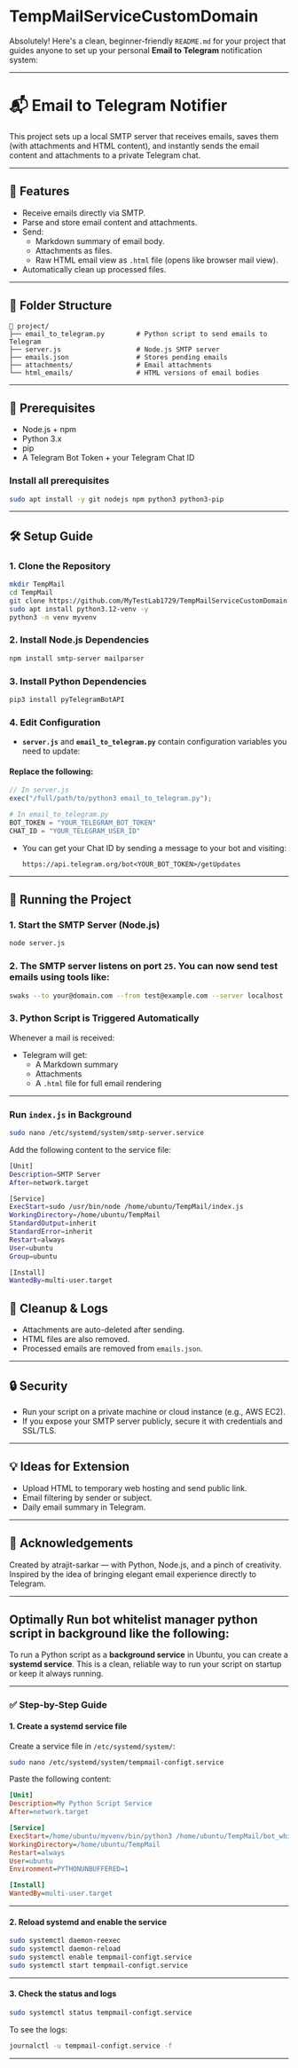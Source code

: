 # TempMailServiceCustomDomain

Absolutely! Here's a clean, beginner-friendly `README.md` for your project that guides anyone to set up your personal **Email to Telegram** notification system:

---

# 📬 Email to Telegram Notifier

This project sets up a local SMTP server that receives emails, saves them (with attachments and HTML content), and instantly sends the email content and attachments to a private Telegram chat.

---

## 🚀 Features

- Receive emails directly via SMTP.
- Parse and store email content and attachments.
- Send:
  - Markdown summary of email body.
  - Attachments as files.
  - Raw HTML email view as `.html` file (opens like browser mail view).
- Automatically clean up processed files.

---

## 📁 Folder Structure

```
📁 project/
├── email_to_telegram.py        # Python script to send emails to Telegram
├── server.js                   # Node.js SMTP server
├── emails.json                 # Stores pending emails
├── attachments/                # Email attachments
└── html_emails/                # HTML versions of email bodies
```
---

## 🧰 Prerequisites

- Node.js + npm
- Python 3.x
- pip
- A Telegram Bot Token + your Telegram Chat ID

### Install all prerequisites
```bash
sudo apt install -y git nodejs npm python3 python3-pip
```
---

## 🛠️ Setup Guide

### 1. Clone the Repository

```bash
mkdir TempMail
cd TempMail
git clone https://github.com/MyTestLab1729/TempMailServiceCustomDomain.git .
sudo apt install python3.12-venv -y
python3 -m venv myvenv
```

### 2. Install Node.js Dependencies

```bash
npm install smtp-server mailparser
```

### 3. Install Python Dependencies

```bash
pip3 install pyTelegramBotAPI
```

### 4. Edit Configuration

- **`server.js`** and **`email_to_telegram.py`** contain configuration variables you need to update:

#### Replace the following:

```js
// In server.js
exec("/full/path/to/python3 email_to_telegram.py");
```

```py
# In email_to_telegram.py
BOT_TOKEN = "YOUR_TELEGRAM_BOT_TOKEN"
CHAT_ID = "YOUR_TELEGRAM_USER_ID"
```

- You can get your Chat ID by sending a message to your bot and visiting:
  ```
  https://api.telegram.org/bot<YOUR_BOT_TOKEN>/getUpdates
  ```

---

## 🚦 Running the Project

### 1. Start the SMTP Server (Node.js)

```bash
node server.js
```

### 2. The SMTP server listens on port `25`. You can now send test emails using tools like:

```bash
swaks --to your@domain.com --from test@example.com --server localhost --data "Subject: Hello\n\nThis is a test email."
```

### 3. Python Script is Triggered Automatically

Whenever a mail is received:
- Telegram will get:
  - A Markdown summary
  - Attachments
  - A `.html` file for full email rendering

---

### Run `index.js` in Background

```bash
sudo nano /etc/systemd/system/smtp-server.service
```
Add the following content to the service file:
```bash
[Unit]
Description=SMTP Server
After=network.target

[Service]
ExecStart=sudo /usr/bin/node /home/ubuntu/TempMail/index.js
WorkingDirectory=/home/ubuntu/TempMail
StandardOutput=inherit
StandardError=inherit
Restart=always
User=ubuntu
Group=ubuntu

[Install]
WantedBy=multi-user.target


```

## 🧹 Cleanup & Logs

- Attachments are auto-deleted after sending.
- HTML files are also removed.
- Processed emails are removed from `emails.json`.

---

## 🔒 Security

- Run your script on a private machine or cloud instance (e.g., AWS EC2).
- If you expose your SMTP server publicly, secure it with credentials and SSL/TLS.

---

## 💡 Ideas for Extension

- Upload HTML to temporary web hosting and send public link.
- Email filtering by sender or subject.
- Daily email summary in Telegram.

---

## 🙌 Acknowledgements

Created by atrajit-sarkar — with Python, Node.js, and a pinch of creativity.  
Inspired by the idea of bringing elegant email experience directly to Telegram.

---

## Optimally Run bot whitelist manager python script in background like the following:

To run a Python script as a **background service** in Ubuntu, you can create a **systemd service**. This is a clean, reliable way to run your script on startup or keep it always running.

---

### ✅ Step-by-Step Guide


#### 1. **Create a systemd service file**

Create a service file in `/etc/systemd/system/`:

```bash
sudo nano /etc/systemd/system/tempmail-configt.service
```

Paste the following content:

```ini
[Unit]
Description=My Python Script Service
After=network.target

[Service]
ExecStart=/home/ubuntu/myvenv/bin/python3 /home/ubuntu/TempMail/bot_whitelist_manager.py
WorkingDirectory=/home/ubuntu/TempMail
Restart=always
User=ubuntu
Environment=PYTHONUNBUFFERED=1

[Install]
WantedBy=multi-user.target
```

---

#### 2. **Reload systemd and enable the service**

```bash
sudo systemctl daemon-reexec
sudo systemctl daemon-reload
sudo systemctl enable tempmail-configt.service
sudo systemctl start tempmail-configt.service
```

---

#### 3. **Check the status and logs**

```bash
sudo systemctl status tempmail-configt.service
```

To see the logs:

```bash
journalctl -u tempmail-configt.service -f
```

---



